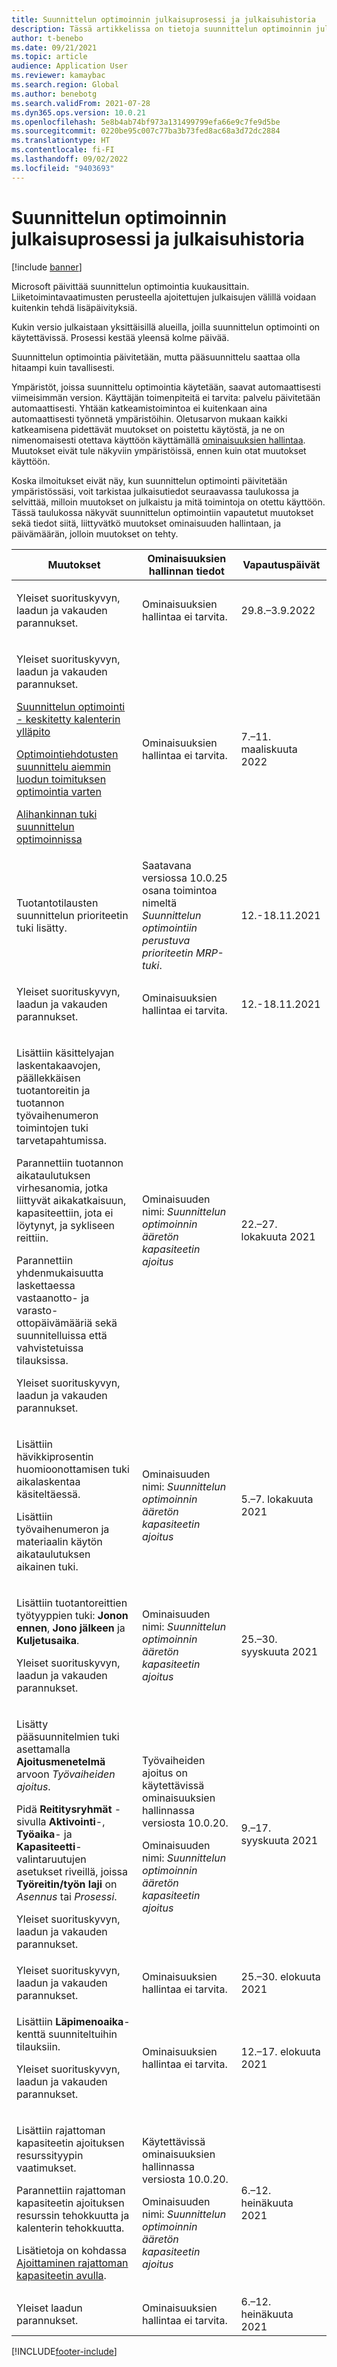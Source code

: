 ```yaml
---
title: Suunnittelun optimoinnin julkaisuprosessi ja julkaisuhistoria
description: Tässä artikkelissa on tietoja suunnittelun optimoinnin julkaisuprosessista ja julkaisuhistoriasta.
author: t-benebo
ms.date: 09/21/2021
ms.topic: article
audience: Application User
ms.reviewer: kamaybac
ms.search.region: Global
ms.author: benebotg
ms.search.validFrom: 2021-07-28
ms.dyn365.ops.version: 10.0.21
ms.openlocfilehash: 5e8b4ab74bf973a131499799efa66e9c7fe9d5be
ms.sourcegitcommit: 0220be95c007c77ba3b73fed8ac68a3d72dc2884
ms.translationtype: HT
ms.contentlocale: fi-FI
ms.lasthandoff: 09/02/2022
ms.locfileid: "9403693"
---
```

# <a name="planning-optimization-release-process-and-release-history"></a>Suunnittelun optimoinnin julkaisuprosessi ja julkaisuhistoria

[!include [banner](../../includes/banner.md)]

Microsoft päivittää suunnittelun optimointia kuukausittain. Liiketoimintavaatimusten perusteella ajoitettujen julkaisujen välillä voidaan kuitenkin tehdä lisäpäivityksiä.

Kukin versio julkaistaan yksittäisillä alueilla, joilla suunnittelun optimointi on käytettävissä. Prosessi kestää yleensä kolme päivää.

Suunnittelun optimointia päivitetään, mutta pääsuunnittelu saattaa olla hitaampi kuin tavallisesti.

Ympäristöt, joissa suunnittelu optimointia käytetään, saavat automaattisesti viimeisimmän version. Käyttäjän toimenpiteitä ei tarvita: palvelu päivitetään automaattisesti. Yhtään katkeamistoimintoa ei kuitenkaan aina automaattisesti työnnetä ympäristöihin. Oletusarvon mukaan kaikki katkeamisena pidettävät muutokset on poistettu käytöstä, ja ne on nimenomaisesti otettava käyttöön käyttämällä [ominaisuuksien hallintaa](../../../fin-ops-core/fin-ops/get-started/feature-management/feature-management-overview.md). Muutokset eivät tule näkyviin ympäristöissä, ennen kuin otat muutokset käyttöön.

Koska ilmoitukset eivät näy, kun suunnittelun optimointi päivitetään ympäristössäsi, voit tarkistaa julkaisutiedot seuraavassa taulukossa ja selvittää, milloin muutokset on julkaistu ja mitä toimintoja on otettu käyttöön. Tässä taulukossa näkyvät suunnittelun optimointiin vapautetut muutokset sekä tiedot siitä, liittyvätkö muutokset ominaisuuden hallintaan, ja päivämäärän, jolloin muutokset on tehty.

| Muutokset | Ominaisuuksien hallinnan tiedot | Vapautuspäivät |
|---|---|---|
| <p>Yleiset suorituskyvyn, laadun ja vakauden parannukset. | Ominaisuuksien hallintaa ei tarvita. | 29.8.–3.9.2022 |
| <p>Yleiset suorituskyvyn, laadun ja vakauden parannukset.<p>[Suunnittelun optimointi - keskitetty kalenterin ylläpito](../supply-chain-calendars-master-planning.md)<p>[Optimointiehdotusten suunnittelu aiemmin luodun toimituksen optimointia varten](../action-messages.md)<p>[Alihankinnan tuki suunnittelun optimoinnissa](../../production-control/manage-subcontract-work-production.md) | Ominaisuuksien hallintaa ei tarvita. | 7.–11. maaliskuuta 2022 |
| <p>Tuotantotilausten suunnittelun prioriteetin tuki lisätty. | Saatavana versiossa 10.0.25 osana toimintoa nimeltä *Suunnittelun optimointiin perustuva prioriteetin MRP-tuki*. | 12.-18.11.2021 |
| <p>Yleiset suorituskyvyn, laadun ja vakauden parannukset. | Ominaisuuksien hallintaa ei tarvita. | 12.-18.11.2021 |
| <p>Lisättiin käsittelyajan laskentakaavojen, päällekkäisen tuotantoreitin ja tuotannon työvaihenumeron toimintojen tuki tarvetapahtumissa.</p><p>Parannettiin tuotannon aikataulutuksen virhesanomia, jotka liittyvät aikakatkaisuun, kapasiteettiin, jota ei löytynyt, ja sykliseen reittiin.</p><p>Parannettiin yhdenmukaisuutta laskettaessa vastaanotto- ja varasto-ottopäivämääriä sekä suunnitelluissa että vahvistetuissa tilauksissa.</p><p>Yleiset suorituskyvyn, laadun ja vakauden parannukset. | Ominaisuuden nimi: *Suunnittelun optimoinnin ääretön kapasiteetin ajoitus* | 22.–27. lokakuuta 2021 |
| <p>Lisättiin hävikkiprosentin huomioonottamisen tuki aikalaskentaa käsiteltäessä.</p><p>Lisättiin työvaihenumeron ja materiaalin käytön aikataulutuksen aikainen tuki. | Ominaisuuden nimi: *Suunnittelun optimoinnin ääretön kapasiteetin ajoitus* | 5.–7. lokakuuta 2021 |
| <p>Lisättiin tuotantoreittien työtyyppien tuki: **Jonon ennen**, **Jono jälkeen** ja **Kuljetusaika**.</p><p>Yleiset suorituskyvyn, laadun ja vakauden parannukset. | Ominaisuuden nimi: *Suunnittelun optimoinnin ääretön kapasiteetin ajoitus* | 25.–30. syyskuuta 2021 |
| <p>Lisätty pääsuunnitelmien tuki asettamalla **Ajoitusmenetelmä** arvoon *Työvaiheiden ajoitus*.</p><p>Pidä **Reititysryhmät** -sivulla **Aktivointi**-, **Työaika**- ja **Kapasiteetti**-valintaruutujen asetukset riveillä, joissa **Työreitin/työn laji** on *Asennus* tai *Prosessi*. </p><p>Yleiset suorituskyvyn, laadun ja vakauden parannukset. | <p>Työvaiheiden ajoitus on käytettävissä ominaisuuksien hallinnassa versiosta 10.0.20.</p><p>Ominaisuuden nimi: *Suunnittelun optimoinnin ääretön kapasiteetin ajoitus*</p>  | 9.–17. syyskuuta 2021 |
| Yleiset suorituskyvyn, laadun ja vakauden parannukset. | Ominaisuuksien hallintaa ei tarvita. | 25.–30. elokuuta 2021 |
| <p>Lisättiin **Läpimenoaika**-kenttä suunniteltuihin tilauksiin.</p><p>Yleiset suorituskyvyn, laadun ja vakauden parannukset.</p> | Ominaisuuksien hallintaa ei tarvita. | 12.–17. elokuuta 2021 |
| <p>Lisättiin rajattoman kapasiteetin ajoituksen resurssityypin vaatimukset.</p><p>Parannettiin rajattoman kapasiteetin ajoituksen resurssin tehokkuutta ja kalenterin tehokkuutta.</p><p>Lisätietoja on kohdassa [Ajoittaminen rajattoman kapasiteetin avulla](infinite-capacity-planning.md). | <p>Käytettävissä ominaisuuksien hallinnassa versiosta 10.0.20.</p><p>Ominaisuuden nimi: *Suunnittelun optimoinnin ääretön kapasiteetin ajoitus*</p> | 6.–12. heinäkuuta 2021 |
| Yleiset laadun parannukset. | Ominaisuuksien hallintaa ei tarvita. | 6.–12. heinäkuuta 2021 |

[!INCLUDE[footer-include](../../../includes/footer-banner.md)]
